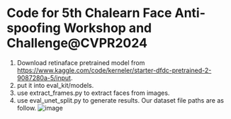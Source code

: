 # Code for 5th Chalearn Face Anti-spoofing Workshop and Challenge@CVPR2024
1. Download retinaface pretrained model from https://www.kaggle.com/code/kerneler/starter-dfdc-pretrained-2-9087280a-5/input.
2. put it into eval_kit/models.
3. use extract_frames.py to extract faces from images.
4. use eval_unet_split.py to generate results.
Our dataset file paths are as follow.
![image](https://github.com/botianzhe/antispoofing/assets/24983253/c3fcd16b-df53-4546-b452-ee56c2173b25)
